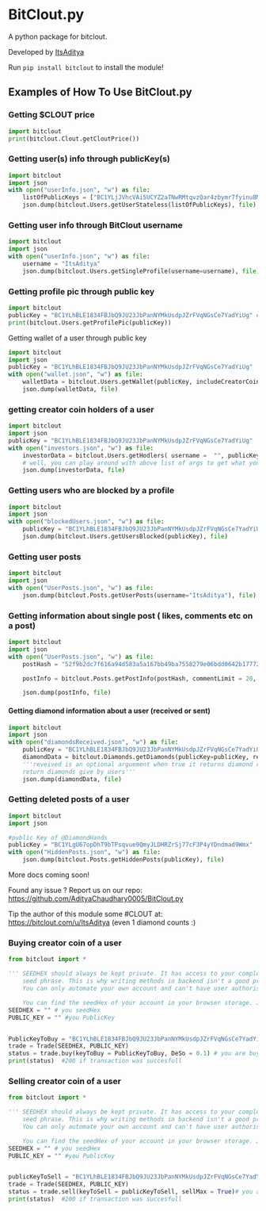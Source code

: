 # BitClout.py

A python package for bitclout.

Developed by [ItsAditya](https://bitclout.com/u/itsaditya)

Run `pip install bitclout` to install the module!
## Examples of How To Use BitClout.py

### Getting $CLOUT price
```python
import bitclout
print(bitclout.Clout.getCloutPrice())
```

### Getting user(s) info through publicKey(s)
```python
import bitclout
import json
with open("userInfo.json", "w") as file:
    listOfPublicKeys = ["BC1YLjJVhcVAi5UCYZ2aTNwRMtqvzQar4zbymr7fyinu8MsWLx2A1g1"] # you can pass multiple public key of users
    json.dump(bitclout.Users.getUserStateless(listOfPublicKeys), file)
```

### Getting user info through BitClout username
```python
import bitclout
import json
with open("userInfo.json", "w") as file:
    username = "ItsAditya" 
    json.dump(bitclout.Users.getSingleProfile(username=username), file) #you can also pass publicKey = "<public key of any user>" here instead of username just in case you want to get the profile info from public key
```

### Getting profile pic through public key
```python
import bitclout
publicKey = "BC1YLhBLE1834FBJbQ9JU23JbPanNYMkUsdpJZrFVqNGsCe7YadYiUg" # well, that's my (@ItsAditya) public key :)
print(bitclout.Users.getProfilePic(publicKey))
```
Getting wallet of a user through public key 
```python
import bitclout
import json
publicKey = "BC1YLhBLE1834FBJbQ9JU23JbPanNYMkUsdpJZrFVqNGsCe7YadYiUg" 
with open("wallet.json", "w") as file:
    walletData = bitclout.Users.getWallet(publicKey, includeCreatorCoin = True) # make includeCreatorCoin as false when you don't want to have creator coin investment in the response data
    json.dump(walletData, file)
```

### getting creator coin holders of a user
```python
import bitclout 
import json
publicKey = "BC1YLhBLE1834FBJbQ9JU23JbPanNYMkUsdpJZrFVqNGsCe7YadYiUg"
with open("investors.json", "w") as file:
    investorData = bitclout.Users.getHodlers( username =  "", publicKey= publicKey, lastPublicKey= "", numToFetch = 100, fetchAll = False)
    # well, you can play around with above list of args to get what you want :)
    json.dump(investorData, file) 
```
### Getting users who are blocked by a profile
```python
import bitclout
import json
with open("blockedUsers.json", "w") as file:
    publicKey = "BC1YLhBLE1834FBJbQ9JU23JbPanNYMkUsdpJZrFVqNGsCe7YadYiUg" # well, that's my (@ItsAditya) public key :)
    json.dump(bitclout.Users.getUsersBlocked(publicKey), file)
```

### Getting user posts
```python
import bitclout
import json
with open("UserPosts.json", "w") as file:
    json.dump(bitclout.Posts.getUserPosts(username="ItsAditya"), file)
```
### Getting information about single post ( likes, comments etc on a post)
```python
import bitclout
import json
with open("UserPosts.json", "w") as file:
    postHash = "52f9b2dc7f616a94d583a5a167bb49ba7558279e06bdd0642b1777246a6570a2" #the hash of the post. you can find this in post URL :)

    postInfo = bitclout.Posts.getPostInfo(postHash, commentLimit = 20, fetchParents = False, commentOffset = 0, addGlobalFeedBool = False, readerPublicKey = "BC1YLianxEsskKYNyL959k6b6UPYtRXfZs4MF3GkbWofdoFQzZCkJRB")

    json.dump(postInfo, file)
```

#### Getting diamond information about a user (received or sent)
```python
import bitclout
import json
with open("diamondsReceived.json", "w") as file:
    publicKey = "BC1YLhBLE1834FBJbQ9JU23JbPanNYMkUsdpJZrFVqNGsCe7YadYiUg"
    diamondData = bitclout.Diamonds.getDiamonds(publicKey=publicKey, received=True)
    '''reveived is an optional arguement when true it returns diamond received by users else
    return diamonds give by users'''
    json.dump(diamondData, file)
```

### Getting deleted posts of a user
```python
import bitclout
import json

#public Key of @DiamondHands
publicKey = "BC1YLgU67opDhT9bTPsqvue9QmyJLDHRZrSj77cF3P4yYDndmad9Wmx" 
with open("HiddenPosts.json", "w") as file:
    json.dump(bitclout.Posts.getHiddenPosts(publicKey), file)
```
More docs coming soon!

Found any issue ? Report us on our repo: https://github.com/AdityaChaudhary0005/BitClout.py

Tip the author of this module some #CLOUT at: https://bitclout.com/u/ItsAditya (even 1 diamond counts :)


### Buying creator coin of a user
```python
from bitclout import *

''' SEEDHEX should always be kept private. It has access to your complete wallet. It's kinda like
    seed phrase. This is why writing methods in backend isn't a good practice until we have derived keys.
    You can only automate your own account and can't have user authorisation. It is recommended to use test account while using write methods.

    You can find the seedHex of your account in your browser storage. Just open https://bitclout.com/ > Dev tools > Application > Storage > Local Storage > https://identity.bitclout.com > users > Select the public key with which you want to post > seedHex'''
SEEDHEX = "" # you seedHex
PUBLIC_KEY = "" #you PublicKey


PublicKeyToBuy = "BC1YLhBLE1834FBJbQ9JU23JbPanNYMkUsdpJZrFVqNGsCe7YadYiUg" 
trade = Trade(SEEDHEX, PUBLIC_KEY)
status = trade.buy(keyToBuy = PublicKeyToBuy, DeSo = 0.1) # you are buying 0.1 DeSO of the creator's coin
print(status)  #200 if transaction was succesfull
```

### Selling creator coin of a user
```python
from bitclout import *

''' SEEDHEX should always be kept private. It has access to your complete wallet. It's kinda like
    seed phrase. This is why writing methods in backend isn't a good practice until we have derived keys.
    You can only automate your own account and can't have user authorisation. It is recommended to use test account while using write methods.

    You can find the seedHex of your account in your browser storage. Just open https://bitclout.com/ > Dev tools > Application > Storage > Local Storage > https://identity.bitclout.com > users > Select the public key with which you want to post > seedHex'''
SEEDHEX = "" # you seedHex
PUBLIC_KEY = "" #you PublicKey


publicKeyToSell = "BC1YLhBLE1834FBJbQ9JU23JbPanNYMkUsdpJZrFVqNGsCe7YadYiUg" 
trade = Trade(SEEDHEX, PUBLIC_KEY)
status = trade.sell(keyToSell = publicKeyToSell, sellMax = True)# you are selling max coins of the creator
print(status)  #200 if transaction was succesfull
```




